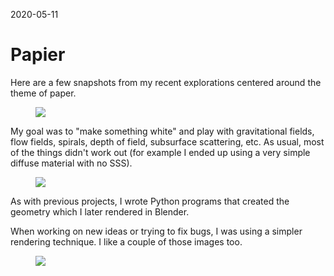 2020-05-11

Papier
======

Here are a few snapshots from my recent explorations centered around the
theme of paper.

<figure class="full-width">
    <img data='{"max_width": 5120, "max_height": 2880}' src="triptych1.jpg"/>
</figure>

My goal was to "make something white" and play with gravitational
fields, flow fields, spirals, depth of field, subsurface scattering,
etc.  As usual, most of the things didn't work out (for example I ended
up using a very simple diffuse material with no SSS).

<figure class="full-width">
    <img data='{"max_width": 5120, "max_height": 2880}' src="triptych2.jpg"/>
</figure>

As with previous projects, I wrote Python programs that created the
geometry which I later rendered in Blender.

When working on new ideas or trying to fix bugs, I was using a simpler
rendering technique. I like a couple of those images too.

<figure class="full-width">
    <img data='{"max_width": 5120, "max_height": 2880}' src="triptych3.jpg"/>
</figure>
